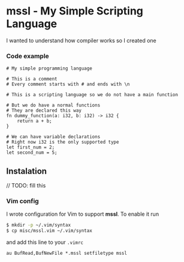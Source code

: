 # mssl - My Simple Scripting Language

I wanted to understand how compiler works so I created one

### Code example

```
# My simple programming language

# This is a comment
# Every comment starts with # and ends with \n

# This is a scripting language so we do not have a main function

# But we do have a normal functions
# They are declared this way
fn dummy_function(a: i32, b: i32) -> i32 {
    return a + b;
}

# We can have variable declarations
# Right now i32 is the only supported type
let first_num = 2;
let second_num = 5;
```

## Instalation

// TODO: fill this

### Vim config

I wrote configuration for Vim to support **mssl**. To enable it run
```sh
$ mkdir -p ~/.vim/syntax
$ cp misc/mssl.vim ~/.vim/syntax
```

and add this line to your `.vimrc`

```vim
au BufRead,BufNewFile *.mssl setfiletype mssl
```


